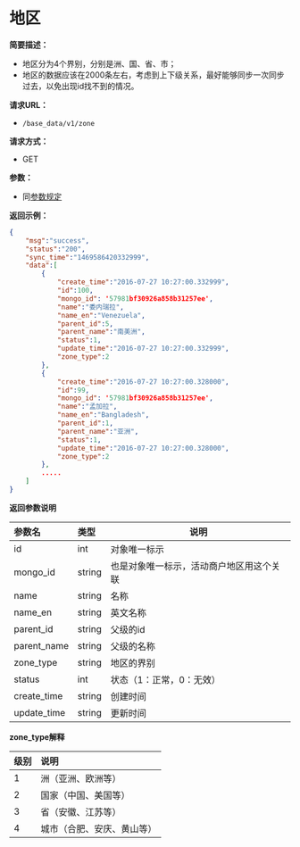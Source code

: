 # 地区

**简要描述：**

- 地区分为4个界别，分别是洲、国、省、市；
- 地区的数据应该在2000条左右，考虑到上下级关系，最好能够同步一次同步过去，以免出现id找不到的情况。

**请求URL：**
- `/base_data/v1/zone`

**请求方式：**
- GET

**参数：**
- 同[参数规定](http://doc.liexiong.cc/#/rule/param)

**返回示例：**

```json
{
    "msg":"success",
    "status":"200",
    "sync_time":"1469586420332999",
    "data":[
        {
            "create_time":"2016-07-27 10:27:00.332999",
            "id":100,
			"mongo_id": '57981bf30926a858b31257ee',
            "name":"委内瑞拉",
            "name_en":"Venezuela",
            "parent_id":5,
            "parent_name":"南美洲",
            "status":1,
            "update_time":"2016-07-27 10:27:00.332999",
            "zone_type":2
        },
        {
            "create_time":"2016-07-27 10:27:00.328000",
            "id":99,
			"mongo_id": '57981bf30926a858b31257ee',
            "name":"孟加拉",
            "name_en":"Bangladesh",
            "parent_id":1,
            "parent_name":"亚洲",
            "status":1,
            "update_time":"2016-07-27 10:27:00.328000",
            "zone_type":2
        },
        .....
    ]
}
```

 **返回参数说明** 

|参数名|类型|说明|
|:-----  |:-----|-----                           |
|id |int   |对象唯一标示  |
|mongo_id | string | 也是对象唯一标示，活动商户地区用这个关联|
|name |string   |名称  |
|name_en |string   |英文名称  |
|parent_id |string   |父级的id  |
|parent_name|string|父级的名称|
|zone_type|string|地区的界别|
|status|int|状态（1：正常，0：无效）|
|create_time|string|创建时间|
|update_time|string|更新时间|

**zone_type解释**

|级别|说明|
|:-- |:-- |
|1|洲（亚洲、欧洲等）|
|2|国家（中国、美国等）|
|3|省（安徽、江苏等）|
|4|城市（合肥、安庆、黄山等）|

